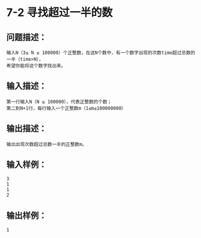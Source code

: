 # 7-2 寻找超过一半的数

## 问题描述：
	输入N（3≤ N ≤ 100000）个正整数，在这N个数中，有一个数字出现的次数time超过总数的一半（time>N），
	希望你能将这个数字找出来。
## 输入描述：
	第一行输入N（N ≤ 100000），代表正整数的个数；
	第二到N+1行，每行输入一个正整数m（1≤m≤100000000）
## 输出描述：
	输出出现次数超过总数一半的正整数m。
## 输入样例：
	3
	1
	1
	2
## 输出样例：
	1
